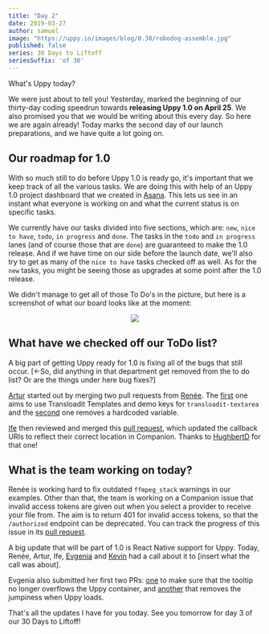 ```yaml
---
title: "Day 2"
date: 2019-03-27
author: samuel
image: "https://uppy.io/images/blog/0.30/robodog-assemble.jpg"
published: false
series: 30 Days to Liftoff
seriesSuffix: 'of 30'
---
```


What's Uppy today?

We were just about to tell you! Yesterday, marked the beginning of our thirty-day coding speedrun towards **releasing Uppy 1.0 on April 25**. We also promised you that we would be writing about this every day. So here we are again already! Today marks the second day of our launch preparations, and we have quite a lot going on. 

<!--more-->

## Our roadmap for 1.0

With so much still to do before Uppy 1.0 is ready go, it's important that we keep track of all the various tasks. We are doing this with help of an Uppy 1.0 project dashboard that we created in [Asana](https://asana.com). This lets us see in an instant what everyone is working on and what the current status is on specific tasks. 

We currently have our tasks divided into five sections, which are: `new`, `nice to have`, `todo`, `in progress` and `done`. The tasks in the `todo` and `in progress` lanes (and of course those that are `done`) are guaranteed to make the 1.0 release. And if we have time on our side before the launch date, we'll also try to get as many of the `nice to have` tasks checked off as well. As for the `new` tasks, you might be seeing those as upgrades at some point after the 1.0 release. 

We didn't manage to get all of those To Do's in the picture, but here is a screenshot of what our board looks like at the moment:

<center><img src="/images/blog/30daystoliftoff/2019-03-27-board02.png"></center>

## What have we checked off our ToDo list?

A big part of getting Uppy ready for 1.0 is fixing all of the bugs that still occur. [<-So, did anything in that department get removed from the to do list? Or are the things under here bug fixes?]

[Artur](https://github.com/arturi) started out by merging two pull requests from [Renée](https://github.com/goto-bus-stop). The [first](https://github.com/transloadit/uppy/pull/1375) one aims to use Transloadit Templates and demo keys for `transloadit-textarea` and the [second](https://github.com/transloadit/uppy/pull/1374) one removes a hardcoded variable.

[Ife](https://github.com/ifedapoolarewaju) then reviewed and merged this [pull request](https://github.com/transloadit/uppy/pull/1366), which updated the callback URIs to reflect their correct location in Companion. Thanks to [HughbertD](https://github.com/HughbertD) for that one!

## What is the team working on today?

Renée is working hard to fix outdated `ffmpeg_stack` warnings in our examples. Other than that, the team is working on a Companion issue that invalid access tokens are given out when you select a provider to receive your file from. The aim is to return 401 for invalid access tokens, so that the `/authorized` endpoint can be deprecated. You can track the progress of this issue in its [pull request](https://github.com/transloadit/uppy/pull/1298).

A big update that will be part of 1.0 is React Native support for Uppy. Today, Renée, Artur, Ife, [Evgenia](https://github.com/lakesare) and [Kevin](https://github.com/kvz) had a call about it to [insert what the call was about]. 

Evgenia also submitted her first two PRs: [one](https://github.com/transloadit/uppy/pull/1382) to make sure that the tooltip no longer overflows the Uppy container, and [another](https://github.com/transloadit/uppy/pull/1383) that removes the jumpiness when Uppy loads.

That's all the updates I have for you today. See you tomorrow for day 3 of our 30 Days to Liftoff!

